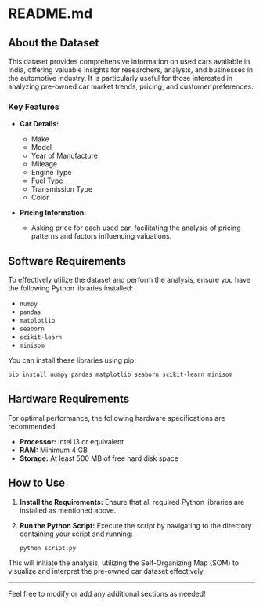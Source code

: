 # README.md

## About the Dataset

This dataset provides comprehensive information on used cars available in India, offering valuable insights for researchers, analysts, and businesses in the automotive industry. It is particularly useful for those interested in analyzing pre-owned car market trends, pricing, and customer preferences.

### Key Features

- **Car Details:** 
  - Make
  - Model
  - Year of Manufacture
  - Mileage
  - Engine Type
  - Fuel Type
  - Transmission Type
  - Color

- **Pricing Information:** 
  - Asking price for each used car, facilitating the analysis of pricing patterns and factors influencing valuations.

## Software Requirements

To effectively utilize the dataset and perform the analysis, ensure you have the following Python libraries installed:

- `numpy`
- `pandas`
- `matplotlib`
- `seaborn`
- `scikit-learn`
- `minisom`

You can install these libraries using pip:

```bash
pip install numpy pandas matplotlib seaborn scikit-learn minisom
```

## Hardware Requirements

For optimal performance, the following hardware specifications are recommended:

- **Processor:** Intel i3 or equivalent
- **RAM:** Minimum 4 GB
- **Storage:** At least 500 MB of free hard disk space

## How to Use

1. **Install the Requirements:**
   Ensure that all required Python libraries are installed as mentioned above.

2. **Run the Python Script:**
   Execute the script by navigating to the directory containing your script and running:

   ```bash
   python script.py
   ```

This will initiate the analysis, utilizing the Self-Organizing Map (SOM) to visualize and interpret the pre-owned car dataset effectively.

---

Feel free to modify or add any additional sections as needed!
